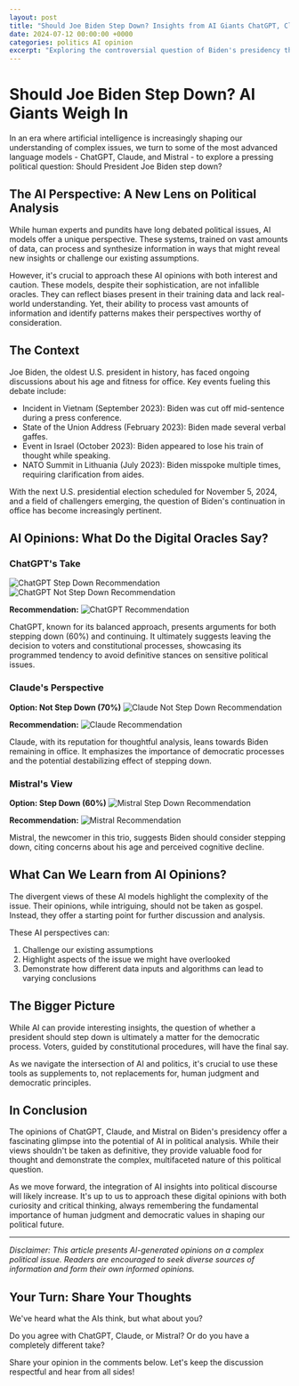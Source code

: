 ```yaml
---
layout: post
title: "Should Joe Biden Step Down? Insights from AI Giants ChatGPT, Claude, and Mistral"
date: 2024-07-12 00:00:00 +0000
categories: politics AI opinion
excerpt: "Exploring the controversial question of Biden's presidency through the lens of leading AI models. What can these digital oracles tell us about this complex political issue?"
---
```


# Should Joe Biden Step Down? AI Giants Weigh In

In an era where artificial intelligence is increasingly shaping our understanding of complex issues, we turn to some of the most advanced language models - ChatGPT, Claude, and Mistral - to explore a pressing political question: Should President Joe Biden step down?

## The AI Perspective: A New Lens on Political Analysis

While human experts and pundits have long debated political issues, AI models offer a unique perspective. These systems, trained on vast amounts of data, can process and synthesize information in ways that might reveal new insights or challenge our existing assumptions.

However, it's crucial to approach these AI opinions with both interest and caution. These models, despite their sophistication, are not infallible oracles. They can reflect biases present in their training data and lack real-world understanding. Yet, their ability to process vast amounts of information and identify patterns makes their perspectives worthy of consideration.

## The Context

Joe Biden, the oldest U.S. president in history, has faced ongoing discussions about his age and fitness for office. Key events fueling this debate include:

- Incident in Vietnam (September 2023): Biden was cut off mid-sentence during a press conference.
- State of the Union Address (February 2023): Biden made several verbal gaffes.
- Event in Israel (October 2023): Biden appeared to lose his train of thought while speaking.
- NATO Summit in Lithuania (July 2023): Biden misspoke multiple times, requiring clarification from aides.

With the next U.S. presidential election scheduled for November 5, 2024, and a field of challengers emerging, the question of Biden's continuation in office has become increasingly pertinent.

## AI Opinions: What Do the Digital Oracles Say?

### ChatGPT's Take

![ChatGPT Step Down Recommendation](/assets/img/should-biden-step-down/chatgpt_step_down.png)
![ChatGPT Not Step Down Recommendation](/assets/img/should-biden-step-down/chatgpt_not_step_down.png)

**Recommendation:**
![ChatGPT Recommendation](/assets/img/should-biden-step-down/chatgpt_recommendation.png)

ChatGPT, known for its balanced approach, presents arguments for both stepping down (60%) and continuing. It ultimately suggests leaving the decision to voters and constitutional processes, showcasing its programmed tendency to avoid definitive stances on sensitive political issues.

### Claude's Perspective

**Option: Not Step Down (70%)**
![Claude Not Step Down Recommendation](/assets/img/should-biden-step-down/claude_not_step_down.png)

**Recommendation:**
![Claude Recommendation](/assets/img/should-biden-step-down/claude_recommendation.png)

Claude, with its reputation for thoughtful analysis, leans towards Biden remaining in office. It emphasizes the importance of democratic processes and the potential destabilizing effect of stepping down.

### Mistral's View

**Option: Step Down (60%)**
![Mistral Step Down Recommendation](/assets/img/should-biden-step-down/mistral_step_down.png)

**Recommendation:**
![Mistral Recommendation](/assets/img/should-biden-step-down/mistral_recommendation.png)

Mistral, the newcomer in this trio, suggests Biden should consider stepping down, citing concerns about his age and perceived cognitive decline.

## What Can We Learn from AI Opinions?

The divergent views of these AI models highlight the complexity of the issue. Their opinions, while intriguing, should not be taken as gospel. Instead, they offer a starting point for further discussion and analysis.

These AI perspectives can:
1. Challenge our existing assumptions
2. Highlight aspects of the issue we might have overlooked
3. Demonstrate how different data inputs and algorithms can lead to varying conclusions

## The Bigger Picture

While AI can provide interesting insights, the question of whether a president should step down is ultimately a matter for the democratic process. Voters, guided by constitutional procedures, will have the final say.

As we navigate the intersection of AI and politics, it's crucial to use these tools as supplements to, not replacements for, human judgment and democratic principles.

## In Conclusion

The opinions of ChatGPT, Claude, and Mistral on Biden's presidency offer a fascinating glimpse into the potential of AI in political analysis. While their views shouldn't be taken as definitive, they provide valuable food for thought and demonstrate the complex, multifaceted nature of this political question.

As we move forward, the integration of AI insights into political discourse will likely increase. It's up to us to approach these digital opinions with both curiosity and critical thinking, always remembering the fundamental importance of human judgment and democratic values in shaping our political future.

---

*Disclaimer: This article presents AI-generated opinions on a complex political issue. Readers are encouraged to seek diverse sources of information and form their own informed opinions.*

## Your Turn: Share Your Thoughts

We've heard what the AIs think, but what about you? 

Do you agree with ChatGPT, Claude, or Mistral? Or do you have a completely different take?

Share your opinion in the comments below. Let's keep the discussion respectful and hear from all sides!